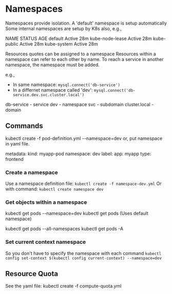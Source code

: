 # Namespaces
Namespaces provide isolation. A 'default' namespace is setup automatically
Some internal namespaces are setup by K8s also, e.g.,

NAME              STATUS   AGE
default           Active   28m
kube-node-lease   Active   28m
kube-public       Active   28m
kube-system       Active   28m

Resources quotes can be assigned to a namespace
Resources within a namespace can refer to each other by name.
To reach a service in another namespace, the namespace must be added.

e.g.,
- In same namespace:
`mysql.connect('db-service')`
- In a differnet namespace called 'dev':
`mysql.connect('db-service.dev.svc.cluster.local')`

db-service - service
dev - namespace
svc - subdomain
cluster.local - domain

## Commands
kubectl create -f pod-definition.yml --namespace=dev
or, put namespace in yaml file.

metadata:
  kind: myapp-pod
  namespace: dev
  label:
    app: myapp
    type: frontend  

### Create a namespace
Use a namespace definition file:
`kubectl create -f namespace-dev.yml`
Or with command:
`kubectl create namespace dev`

### Get objects within a namespace
kubectl get pods --namespace=dev
kubectl get pods (Uses default namespace)

kubectl get pods --all-namespaces
kubectl get pods -A

### Set current context namespace
So you don't have to specify the namespace with each command
`kubectl config set-context $(kubectl config current-context) --namespace=dev`

## Resource Quota
See the yaml file:
kubectl create -f compute-quota.yml
